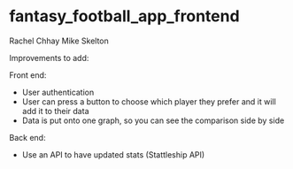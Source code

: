 # fantasy_football_app_frontend

Rachel Chhay
Mike Skelton

Improvements to add:

Front end:
- User authentication
- User can press a button to choose which player they prefer and it will add it to their data
- Data is put onto one graph, so you can see the comparison side by side

Back end:
- Use an API to have updated stats (Stattleship API)
